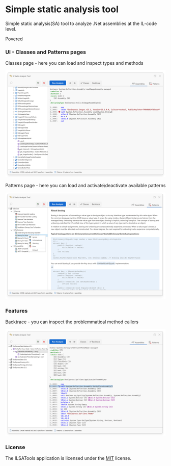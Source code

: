 # Simple static analysis tool

Simple static analysis(SA) tool to analyze .Net assemblies at the IL-code level.

Povered

### UI - Classes and Patterns pages

Classes page - here you can load and inspect types and methods

![Classes](/IMGS/Classes.png)


Patterns page - here you can load and activate\deactivate available patterns

![Patterns](/IMGS/Patterns.png)


### Features

Backtrace - you can inspect the problemmatical method callers

![BackTrace](/IMGS/BackTrace.png)


### License

The ILSATools application is licensed under the [MIT](https://github.com/DmitryGaravsky/ILSATools/blob/master/LICENSE.TXT) license.
